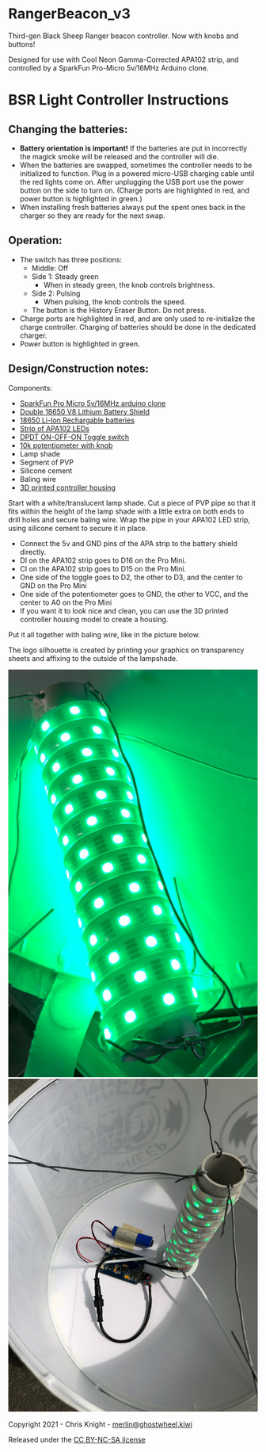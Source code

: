 # RangerBeacon_v3
Third-gen Black Sheep Ranger beacon controller.  Now with knobs and buttons!

Designed for use with Cool Neon Gamma-Corrected APA102 strip, and controlled by a SparkFun Pro-Micro 5v/16MHz Arduino clone.

# BSR Light Controller Instructions

## Changing the batteries:
-	**Battery orientation is important!** If the batteries are put in incorrectly the magick smoke will be released and the controller will die.
-	When the batteries are swapped, sometimes the controller needs to be initialized to function.  Plug in a powered micro-USB charging cable until the red lights come on.  After unplugging the USB port use the power button on the side to turn on.  (Charge ports are highlighted in red, and power button is highlighted in green.)
-	When installing fresh batteries always put the spent ones back in the charger so they are ready for the next swap.

## Operation:
- The switch has three positions:
    - Middle:  Off
    - Side 1: Steady green
        -	When in steady green, the knob controls brightness.
    - Side 2: Pulsing
        - When pulsing, the knob controls the speed.
    - The button is the History Eraser Button.  Do not press.
- Charge ports are highlighted in red, and are only used to re-initialize the charge controller.  Charging of batteries should be done in the dedicated charger.
- Power button is highlighted in green.


## Design/Construction notes:

Components:
- [SparkFun Pro Micro 5v/16MHz arduino clone](https://amzn.to/3agCvgn)
- [Double 18650 V8 Lithium Battery Shield](https://amzn.to/3iW2Fsx)
- [18650 Li-Ion Rechargable batteries](https://amzn.to/3pttDdE)
- [Strip of APA102 LEDs](https://amzn.to/39pSTMc)
- [DPDT ON-OFF-ON Toggle switch](https://amzn.to/2YreQEi)
- [10k potentiometer with knob](https://amzn.to/3pv1nqS)
- Lamp shade
- Segment of PVP
- Silicone cement
- Baling wire
- [3D printed controller housing](https://www.tinkercad.com/things/3O1gfHXZOxo-ranger-beacon-box)

Start with a white/translucent lamp shade.  Cut a piece of PVP pipe so that it fits within the height of the lamp shade with a little extra on both ends to drill holes and secure baling wire.  Wrap the pipe in your APA102 LED strip, using silicone cement to secure it in place.

- Connect the 5v and GND pins of the APA strip to the battery shield directly.
- DI on the APA102 strip goes to D16 on the Pro Mini.
- CI on the APA102 strip goes to D15 on the Pro Mini.
- One side of the toggle goes to D2, the other to D3, and the center to GND on the Pro Mini
- One side of the potentiometer goes to GND, the other to VCC, and the center to A0 on the Pro Mini
- If you want it to look nice and clean, you can use the 3D printed controller housing model to create a housing.  

Put it all together with baling wire, like in the picture below.

The logo silhouette is created by printing your graphics on transparency sheets and affixing to the outside of the lampshade.

![assembled](./images/F54D42A2-9DC6-4514-8428-BC89CCD9D85E.jpg)
![assembled](./images/IMG_6520.jpg)


Copyright 2021 - Chris Knight - merlin@ghostwheel.kiwi

Released under the [CC BY-NC-SA license](https://creativecommons.org/licenses/by-nc-sa/4.0/)
